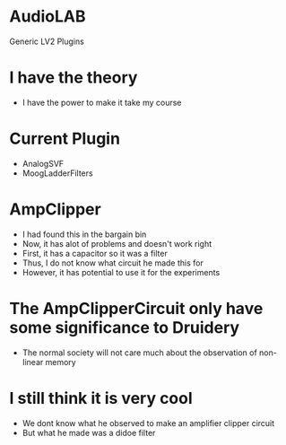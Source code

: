 # AudioLAB
 Generic LV2 Plugins

# I have the theory
* I have the power to make it take my course

# Current Plugin
* AnalogSVF
* MoogLadderFilters

# AmpClipper
* I had found this in the bargain bin
* Now, it has alot of problems and doesn't work right
* First, it has a capacitor so it was a filter
* Thus, I do not know what circuit he made this for
* However, it has potential to use it for the experiments

# The AmpClipperCircuit only have some significance to Druidery
* The normal society will not care much about the observation of non-linear memory

# I still think it is very cool
* We dont know what he observed to make an amplifier clipper circuit
* But what he made was a didoe filter 
